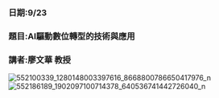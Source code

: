 ### 日期:9/23  
### 題目:AI驅動數位轉型的技術與應用
### 講者:廖文華 教授
![552100339_1280148003397616_8668800786650417976_n](https://github.com/user-attachments/assets/ed0e701d-3ab3-4684-95ac-1ea5180acce8)
![552186189_1902097100714378_640536741442726040_n](https://github.com/user-attachments/assets/b1ebd3b9-5b4b-4d39-80eb-4df2879c5b14)
